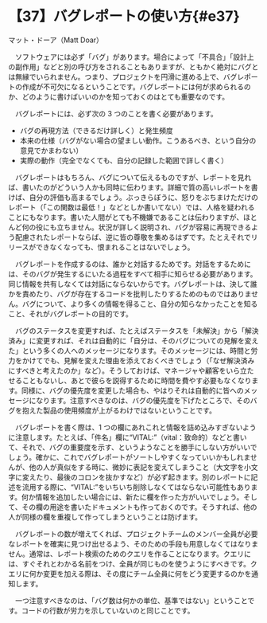 # 【37】バグレポートの使い方{#e37}

<div class="author">マット・ドーア（Matt Doar）</div>

　ソフトウェアには必ず「バグ」があります。場合によって「不具合」「設計上の副作用」などと別の呼び方をされることもありますが、ともかく絶対にバグとは無縁でいられません。つまり、プロジェクトを円滑に進める上で、バグレポートの作成が不可欠になるということです。バグレポートには何が求められるのか、どのように書けばいいのかを知っておくのはとても重要なのです。

　バグレポートには、必ず次の 3 つのことを書く必要があります。

* バグの再現方法（できるだけ詳しく）と発生頻度
* 本来の仕様（バグがない場合の望ましい動作。こうあるべき、という自分の意見でかまわない）
* 実際の動作（完全でなくても、自分の記録した範囲で詳しく書く）

　バグレポートはもちろん、バグについて伝えるものですが、レポートを見れば、書いたのがどういう人かも同時に伝わります。詳細で質の高いレポートを書けば、自分の評価も高まるでしょう。ぶっきらぼうに、怒りをぶちまけただけのレポート（「この関数は最低！」などとしか書いてない）では、人格を疑われることにもなります。書いた人間がとても不機嫌であることは伝わりますが、ほとんど何の役にも立ちません。状況が詳しく説明され、バグが容易に再現できるよう配慮されたレポートならば、逆に皆の尊敬を集めるはずです。たとえそれでリリースができなくなっても、恨まれることはないでしょう。

　バグレポートを作成するのは、誰かと対話するためです。対話をするためには、そのバグが発生するにいたる過程をすべて相手に知らせる必要があります。同じ情報を共有しなくては対話にならないからです。バグレポートは、決して誰かを責めたり、バグが存在するコードを批判したりするためのものではありません。バグについて、より多くの情報を得ること、自分の知らなかったことを知ること、それがバグレポートの目的です。

　バグのステータスを変更すれば、たとえばステータスを「未解決」から「解決済み」に変更すれば、それは自動的に「自分は、そのバグについての見解を変えた」という多くの人へのメッセージになります。そのメッセージには、時間と労力をかけてでも、見解を変えた理由を添えておくべきでしょう（「なぜ解決済みにすべきと考えたのか」など）。そうしておけば、マネージャや顧客をいら立たせることもないし、あとで彼らを説得するために時間を費やす必要もなくなります。同様に、バグの優先度を変更した場合も、やはりそれは自動的に皆へのメッセージになります。注意すべきなのは、バグの優先度を下げたところで、そのバグを抱えた製品の使用頻度が上がるわけではないということです。

　バグレポートを書く際は、1 つの欄にあれこれと情報を詰め込みすぎないように注意します。たとえば、「件名」欄に“VITAL:”（vital：致命的）などと書いて、それで、バグの重要度を示す、というようなことを勝手にしない方がいいでしょう。確かに、これでバグレポートがソートしやすくなっていいかもしれませんが、他の人が真似をする時に、微妙に表記を変えてしまうこと（大文字を小文字に変えたり、最後のコロンを抜かすなど）が必ず起きます。別のレポートに記述を流用する際に、“VITAL:”をいちいち削除しなくてはならない可能性もあります。何か情報を追加したい場合には、新たに欄を作った方がいいでしょう。そして、その欄の用途を書いたドキュメントも作っておくのです。そうすれば、他の人が同様の欄を重複して作ってしまうということは防げます。

　バグレポートの数が増えてくれば、プロジェクトチームのメンバー全員が必要なレポートを確実に見つけ出せるよう、そのための手段も用意しなくてはなりません。通常は、レポート検索のためのクエリを作ることになります。クエリには、すぐそれとわかる名前をつけ、全員が同じものを使うようにすべきです。クエリに何か変更を加える際は、その度にチーム全員に何をどう変更するのかを通知します。

　一つ注意すべきなのは、「バグ数は何かの単位、基準ではない」ということです。コードの行数が労力を示していないのと同じことです。
